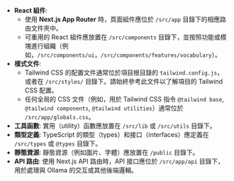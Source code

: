 - **React 組件**:
    - 使用 **Next.js App Router** 時，頁面組件應位於 `/src/app` 目錄下的相應路由文件夾中。
    - 可重用的 React 組件應放置在 `/src/components` 目錄下，並按照功能或模塊進行組織（例如，`/src/components/ui`，`/src/components/features/vocabulary`）。
- **樣式文件**:
    - Tailwind CSS 的配置文件通常位於項目根目錄的 `tailwind.config.js`，或者在 `/src/styles/` 目錄下。請始終參考此文件以了解項目的 Tailwind CSS 配置。
    - 任何全局的 CSS 文件（例如，用於 Tailwind CSS 指令 `@tailwind base`, `@tailwind components`, `@tailwind utilities`）通常位於 `/src/app/globals.css`。
- **工具函數**: 實用（utility）函數應放置在 `/src/lib` 或 `/src/utils` 目錄下。
- **類型定義**: TypeScript 的類型（types）和接口（interfaces）應定義在 `/src/types` 或 `@types` 目錄下。
- **靜態資源**: 靜態資源（例如圖片、字體）應放置在 `/public` 目錄下。
- **API 路由**: 使用 Next.js API 路由時，API 接口應位於 `/src/app/api` 目錄下，用於處理與 Ollama 的交互或其他後端邏輯。